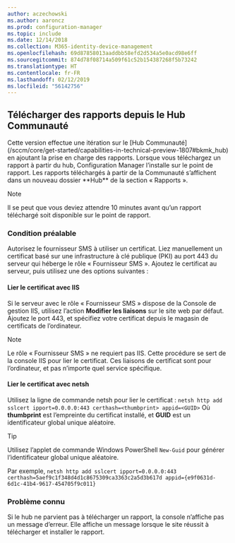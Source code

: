 ```yaml
---
author: aczechowski
ms.author: aaroncz
ms.prod: configuration-manager
ms.topic: include
ms.date: 12/14/2018
ms.collection: M365-identity-device-management
ms.openlocfilehash: 69d87858013aaddbb58efd2d534a5e0acd98e6ff
ms.sourcegitcommit: 874d78f08714a509f61c52b154387268f5b73242
ms.translationtype: HT
ms.contentlocale: fr-FR
ms.lasthandoff: 02/12/2019
ms.locfileid: "56142756"
---
```

## <a name="bkmk_hub"></a> Télécharger des rapports depuis le Hub Communauté
<!--3555936--> Cette version effectue une itération sur le [Hub Communauté](/sccm/core/get-started/capabilities-in-technical-preview-1807#bkmk_hub) en ajoutant la prise en charge des rapports. Lorsque vous téléchargez un rapport à partir du hub, Configuration Manager l’installe sur le point de rapport. Les rapports téléchargés à partir de la Communauté s’affichent dans un nouveau dossier **Hub** de la section « Rapports ». 

> [!Note]  
> Il se peut que vous deviez attendre 10 minutes avant qu’un rapport téléchargé soit disponible sur le point de rapport.


### <a name="prerequisite"></a>Condition préalable

Autorisez le fournisseur SMS à utiliser un certificat. Liez manuellement un certificat basé sur une infrastructure à clé publique (PKI) au port 443 du serveur qui héberge le rôle « Fournisseur SMS ». Ajoutez le certificat au serveur, puis utilisez une des options suivantes :

#### <a name="bind-the-certificate-with-iis"></a>Lier le certificat avec IIS
Si le serveur avec le rôle « Fournisseur SMS » dispose de la Console de gestion IIS, utilisez l’action **Modifier les liaisons** sur le site web par défaut. Ajoutez le port 443, et spécifiez votre certificat depuis le magasin de certificats de l’ordinateur.  

> [!Note]  
> Le rôle « Fournisseur SMS » ne requiert pas IIS. Cette procédure se sert de la console IIS pour lier le certificat. Ces liaisons de certificat sont pour l’ordinateur, et pas n’importe quel service spécifique.  

#### <a name="bind-the-certificate-with-netsh"></a>Lier le certificat avec netsh
Utilisez la ligne de commande netsh pour lier le certificat : `netsh http add sslcert ipport=0.0.0.0:443 certhash=<thumbprint> appid=<GUID>`
Où **thumbprint** est l’empreinte du certificat installé, et **GUID** est un identificateur global unique aléatoire. 

> [!Tip]  
> Utilisez l’applet de commande Windows PowerShell `New-Guid` pour générer l’identificateur global unique aléatoire.  

Par exemple, `netsh http add sslcert ipport=0.0.0.0:443 certhash=5aef9c1f348d4d1c8675309ca3363c2a5d3b617d appid={e9f0631d-6d1c-41b4-9617-454705f9c011}`


### <a name="known-issue"></a>Problème connu

Si le hub ne parvient pas à télécharger un rapport, la console n’affiche pas un message d’erreur. Elle affiche un message lorsque le site réussit à télécharger et installer le rapport. 

